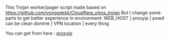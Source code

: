 This Trojan worker/pager script made based on https://github.com/yonggekkk/Cloudflare_vless_trojan 
But I change some parts to get better experience
in environment:
     WEB_HOST                    |             proxyip                     |            pswd
can be clean domine              |           VPN location                  |         every thing

You can get from here : <a href="https://www.nslookup.io/domains/cdn-all.xn--b6gac.eu.org/dns-records/#cloudflare">proxyip</a>
